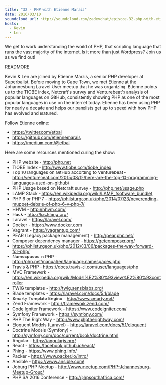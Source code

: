 ```yaml
---
title: "32 - PHP with Etienne Marais"
date: 2016/03/10
soundcloud_url: http://soundcloud.com/zadevchat/episode-32-php-with-etienne-marais
hosts:
  - Kevin
  - Len
---
```


We get to work understanding the world of PHP, that scripting language that runs the vast majority of the internet. Is it more than just Wordpress? Join us as we find out!

READMORE

Kevin & Len are joined by Etienne Marais, a senior PHP developer at Superbalist. Before moving to Cape Town, we met Etienne at the Johannesburg Laravel User meetup that he was organizing. Etienne points us to the TIOBE index, Netcraft's survey and Venturebeat's analysis of popular languages on GitHub, consistently showing PHP as one of the most popular languages in use on the internet today. Etienne has been using PHP for nearly a decade and helps our panelists get up to speed with how PHP has evolved and matured.

Follow Etienne online:

- https://twitter.com/etbal
- https://github.com/etiennemarais
- https://medium.com/@etbal

Here are some resources mentioned during the show:

* PHP website - http://php.net
* TIOBE Index - http://www.tiobe.com/tiobe_index
* Top 10 languages on GitHub according to Venturebeat - http://venturebeat.com/2015/08/19/here-are-the-top-10-programming-languages-used-on-github/
* PHP Usage based on Netcraft survey - http://php.net/usage.php
* LAMP Stack - https://en.wikipedia.org/wiki/LAMP_(software_bundle)
* PHP 6 or PHP 7 - https://philsturgeon.uk/php/2014/07/23/neverending-muppet-debate-of-php-6-v-php-7/
* HHVM - http://hhvm.com/
* Hack - http://hacklang.org/
* Laravel - https://laravel.com/
* Docker - https://www.docker.com
* Vagrant - https://vagrantup.com/
* PEAR (Legacy package management) - http://pear.php.net/
* Composer dependency manager - https://getcomposer.org/
* https://philsturgeon.uk/php/2012/03/06/packages-the-way-forward-for-php/
* Namespaces in PHP - http://php.net/manual/en/language.namespaces.php
* Travis & PHP - https://docs.travis-ci.com/user/languages/php
* MVC Framework - https://en.wikipedia.org/wiki/Model%E2%80%93view%E2%80%93controller
* TWIG templates - http://twig.sensiolabs.org/
* Blade templates - https://laravel.com/docs/5.1/blade
* Smarty Template Engine - http://www.smarty.net/
* Zend Framework - http://framework.zend.com/
* Code Igniter Framework - https://www.codeigniter.com/
* Symfony Framework - https://symfony.com/
* PHP The Right Way - http://www.phptherightway.com/
* Eloquent Models (Laravel) - https://laravel.com/docs/5.1/eloquent
* Doctrine Models (Symfony) - http://symfony.com/doc/current/book/doctrine.html
* Angular - https://angularjs.org/
* React - https://facebook.github.io/react/
* Phing - https://www.phing.info/
* Packer - https://www.packer.io/intro/
* Ansible - https://www.ansible.com/
* Joburg PHP Meetup - http://www.meetup.com/PHP-Johannesburg-Meetup-Group/
* PHP SA 2016 Conference - http://phpsouthafrica.com/
